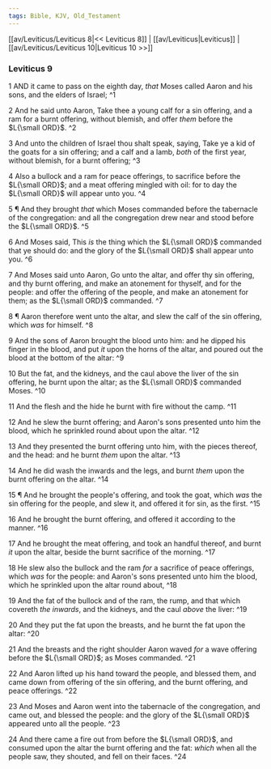 ```yaml
---
tags: Bible, KJV, Old_Testament
---
```


[[av/Leviticus/Leviticus 8|<< Leviticus 8]] | [[av/Leviticus|Leviticus]] | [[av/Leviticus/Leviticus 10|Leviticus 10 >>]]

### Leviticus 9

1 AND it came to pass on the eighth day, _that_ Moses called Aaron and his sons, and the elders of Israel; ^1

2 And he said unto Aaron, Take thee a young calf for a sin offering, and a ram for a burnt offering, without blemish, and offer _them_ before the $L{\small ORD}$. ^2

3 And unto the children of Israel thou shalt speak, saying, Take ye a kid of the goats for a sin offering; and a calf and a lamb, _both_ of the first year, without blemish, for a burnt offering; ^3

4 Also a bullock and a ram for peace offerings, to sacrifice before the $L{\small ORD}$; and a meat offering mingled with oil: for to day the $L{\small ORD}$ will appear unto you. ^4

5 ¶ And they brought _that_ which Moses commanded before the tabernacle of the congregation: and all the congregation drew near and stood before the $L{\small ORD}$. ^5

6 And Moses said, This _is_ the thing which the $L{\small ORD}$ commanded that ye should do: and the glory of the $L{\small ORD}$ shall appear unto you. ^6

7 And Moses said unto Aaron, Go unto the altar, and offer thy sin offering, and thy burnt offering, and make an atonement for thyself, and for the people: and offer the offering of the people, and make an atonement for them; as the $L{\small ORD}$ commanded. ^7

8 ¶ Aaron therefore went unto the altar, and slew the calf of the sin offering, which _was_ for himself. ^8

9 And the sons of Aaron brought the blood unto him: and he dipped his finger in the blood, and put _it_ upon the horns of the altar, and poured out the blood at the bottom of the altar: ^9

10 But the fat, and the kidneys, and the caul above the liver of the sin offering, he burnt upon the altar; as the $L{\small ORD}$ commanded Moses. ^10

11 And the flesh and the hide he burnt with fire without the camp. ^11

12 And he slew the burnt offering; and Aaron's sons presented unto him the blood, which he sprinkled round about upon the altar. ^12

13 And they presented the burnt offering unto him, with the pieces thereof, and the head: and he burnt _them_ upon the altar. ^13

14 And he did wash the inwards and the legs, and burnt _them_ upon the burnt offering on the altar. ^14

15 ¶ And he brought the people's offering, and took the goat, which _was_ the sin offering for the people, and slew it, and offered it for sin, as the first. ^15

16 And he brought the burnt offering, and offered it according to the manner. ^16

17 And he brought the meat offering, and took an handful thereof, and burnt _it_ upon the altar, beside the burnt sacrifice of the morning. ^17

18 He slew also the bullock and the ram _for_ a sacrifice of peace offerings, which _was_ for the people: and Aaron's sons presented unto him the blood, which he sprinkled upon the altar round about, ^18

19 And the fat of the bullock and of the ram, the rump, and that which covereth _the_ _inwards_, and the kidneys, and the caul _above_ the liver: ^19

20 And they put the fat upon the breasts, and he burnt the fat upon the altar: ^20

21 And the breasts and the right shoulder Aaron waved _for_ a wave offering before the $L{\small ORD}$; as Moses commanded. ^21

22 And Aaron lifted up his hand toward the people, and blessed them, and came down from offering of the sin offering, and the burnt offering, and peace offerings. ^22

23 And Moses and Aaron went into the tabernacle of the congregation, and came out, and blessed the people: and the glory of the $L{\small ORD}$ appeared unto all the people. ^23

24 And there came a fire out from before the $L{\small ORD}$, and consumed upon the altar the burnt offering and the fat: _which_ when all the people saw, they shouted, and fell on their faces. ^24
